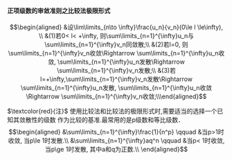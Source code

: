 #### 正项级数的审敛准则之比较法极限形式
$$\begin{aligned}
&设\lim\limits_{n\to \infty}\frac{u_n}{v_n}(0\le l \le\infty), \\
&(1)若0< l< +\infty, 则\sum\limits_{n=1}^{\infty}u_n与\sum\limits_{n=1}^{\infty}v_n同敛散;\\
&(2)若l=0, 则\sum\limits_{n=1}^{\infty}v_n收敛\Rightarrow \sum\limits_{n=1}^{\infty}u_n收敛, \sum\limits_{n=1}^{\infty}u_n发散\Rightarrow \sum\limits_{n=1}^{\infty}v_n发散;\\
&(3)若l=+\infty,\sum\limits_{n=1}^{\infty}v_n发散\Rightarrow \sum\limits_{n=1}^{\infty}u_n发散, \sum\limits_{n=1}^{\infty}u_n收敛\Rightarrow \sum\limits_{n=1}^{\infty}v_n收敛;\\\end{aligned}$$

$\textcolor{red}{注}$ 使用比较法和比较法的极限形式时,需要适当的选择一个已知其敛散性的级数 作为比较的基准.最常用的是p级数和等比级数． 
$$\begin{aligned}
&\sum\limits_{n=1}^{\infty}\frac{1}{n^p} \qquad &当p>1时收敛, 当p\le 1时发散.\\
&\sum\limits_{n=1}^{\infty}aq^n \qquad &当p< 1时收敛, 当p\ge 1时发散, 其中a和q为正数.\\
\end{aligned}$$ 
